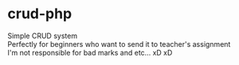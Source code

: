 # crud-php
Simple CRUD system <br>
Perfectly for beginners who want to send it to teacher's assignment <br>
I'm not responsible for bad marks and etc... xD xD
